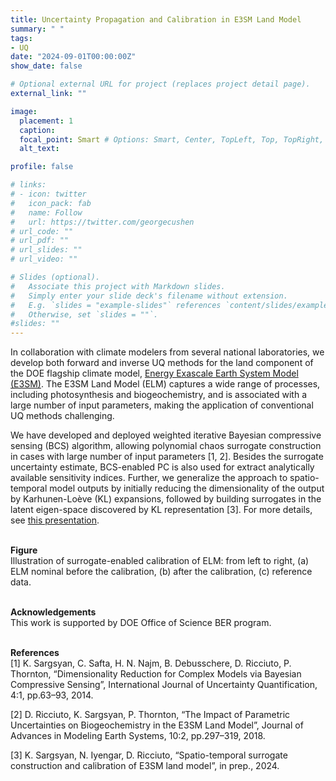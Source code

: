 ```yaml
---
title: Uncertainty Propagation and Calibration in E3SM Land Model
summary: " "
tags:
- UQ
date: "2024-09-01T00:00:00Z"
show_date: false

# Optional external URL for project (replaces project detail page).
external_link: ""

image:
  placement: 1
  caption: 
  focal_point: Smart # Options: Smart, Center, TopLeft, Top, TopRight, Left, Right, BottomLeft, Bottom, BottomRight
  alt_text:

profile: false

# links:
# - icon: twitter
#   icon_pack: fab
#   name: Follow
#   url: https://twitter.com/georgecushen
# url_code: ""
# url_pdf: ""
# url_slides: ""
# url_video: ""

# Slides (optional).
#   Associate this project with Markdown slides.
#   Simply enter your slide deck's filename without extension.
#   E.g. `slides = "example-slides"` references `content/slides/example-slides.md`.
#   Otherwise, set `slides = ""`.
#slides: ""
---
```


In collaboration with climate modelers from several national laboratories, we develop both forward and inverse UQ methods for the land component of the DOE flagship climate model, <a href="https://e3sm.org">Energy Exascale Earth System Model (E3SM)<a>. The E3SM Land Model (ELM) captures a wide range of processes, including photosynthesis and biogeochemistry, and is associated with a large number of input parameters, making the application of conventional UQ methods challenging. 

We have developed and deployed weighted iterative Bayesian compressive sensing (BCS) algorithm, allowing polynomial chaos surrogate construction in cases with large number of input parameters [1, 2]. Besides the surrogate uncertainty estimate, BCS-enabled PC is also used for extract analytically available sensitivity indices. Further, we generalize the approach to spatio-temporal model outputs by initially reducing the dimensionality of the output by Karhunen-Loève (KL) expansions, followed by building surrogates in the latent eigen-space discovered by KL representation [3]. For more details, see <a href="https://www.youtube.com/watch?v=iS8ee--ZEzM">this presentation<a>.

<br> <b>Figure </b></br>
Illustration of surrogate-enabled calibration of ELM: from left to right, 
(a) ELM nominal before the calibration,  (b) after the calibration, (c) reference data.

<br> <b>Acknowledgements </b></br>
This work is supported by DOE Office of Science BER program.

<br> <b>References </b></br>
[1] K. Sargsyan, C. Safta, H. N. Najm, B. Debusschere, D. Ricciuto, P. Thornton, “Dimensionality Reduction for Complex Models via Bayesian Compressive Sensing”, International Journal of Uncertainty Quantification, 4:1, pp.63–93, 2014.

[2] D. Ricciuto, K. Sargsyan, P. Thornton, “The Impact of Parametric Uncertainties on Biogeochemistry in the E3SM Land Model”, Journal of Advances in Modeling Earth Systems, 10:2, pp.297–319, 2018.

[3] K. Sargsyan, N. Iyengar, D. Ricciuto, “Spatio-temporal surrogate construction and calibration of E3SM land model”, in prep., 2024.




